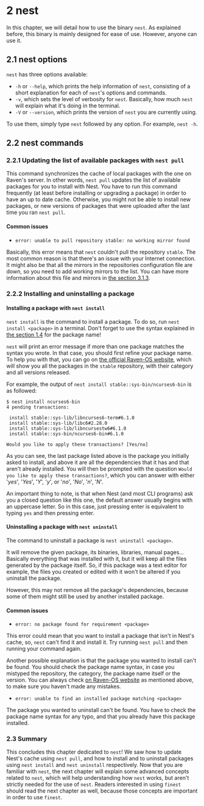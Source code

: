 # 2 nest
In this chapter, we will detail how to use the binary `nest`.
As explained before, this binary is mainly designed for ease of use.
However, anyone can use it.

## 2.1 nest options
`nest` has three options available:

* `-h` or `--help`, which prints the help information of `nest`, consisting of a short explanation for each of `nest`'s options and commands.
* `-v`, which sets the level of verbosity for `nest`. Basically, how much `nest` will explain what it's doing in the terminal.
* `-V` or `--version`, which prints the version of `nest` you are currently using.

To use them, simply type `nest` followed by any option. For example, `nest -h`.

## 2.2 nest commands
### 2.2.1 Updating the list of available packages with `nest pull`
This command synchronizes the cache of local packages with the one on Raven's server.
In other words, `nest pull` updates the list of available packages for you to install with Nest.
You have to run this command frequently (at least before installing or upgrading a package) in order to have an up to date cache.
Otherwise, you might not be able to install new packages, or new versions of packages that were uploaded after the last time you ran `nest pull`.

#### Common issues
* `error: unable to pull repository stable: no working mirror found`

[//]: # (TODO: add link to the section 3.1.3)
Basically, this error means that `nest` couldn't pull the repository `stable`.
The most common reason is that there's an issue with your Internet connection.
It might also be that all the mirrors in the repositories configuration file are down, so you need to add working mirrors to the list.
You can have more information about this file and mirrors in [the section 3.1.3]().

### 2.2.2 Installing and uninstalling a package
#### Installing a package with `nest install`
[//]: # (TODO: add link to the section 1.4)
`nest install` is the command to install a package.
To do so, run `nest install <package>` in a terminal.
Don't forget to use the syntax explained in [the section 1.4]() for the package name!

`nest` will print an error message if more than one package matches the syntax you wrote.
In that case, you should first refine your package name.
To help you with that, you can go on [the official Raven-OS website](https://stable.raven-os.org), which will show you all the packages in the `stable` repository, with their category and all  versions released.

For example, the output of `nest install stable::sys-bin/ncurses6-bin` is as followed:
```
$ nest install ncurses6-bin
4 pending transactions:

 install stable::sys-lib/libncurses6-term#6.1.0
 install stable::sys-lib/libc6#2.28.0
 install stable::sys-lib/libncursestw6#6.1.0
 install stable::sys-bin/ncurses6-bin#6.1.0

Would you like to apply these transactions? [Yes/no]
```

As you can see, the last package listed above is the package you initially asked to install, and above it are all the dependencies that it has and that aren't already installed.
You will then be prompted with the question `Would you like to apply these transactions?`, which you can answer with either '*yes*', '*Yes*', '*Y*', '*y*', or '*no*', '*No*', '*n*', '*N*'.

An important thing to note, is that when Nest (and most CLI programs) ask you a closed question like this one, the default answer usually begins with an uppercase letter.
So in this case, just pressing enter is equivalent to typing `yes` and then pressing enter.

#### Uninstalling a package with `nest uninstall`
The command to uninstall a package is `nest uninstall <package>`.

It will remove the given package, its binaries, libraries, manual pages...
Basically everything that was installed with it, but it will keep all the files generated by the package itself.
So, if this package was a text editor for example, the files you created or edited with it won't be altered if you uninstall the package.

However, this may not remove all the package's dependencies, because some of them might still be used by another installed package.

#### Common issues
* `error: no package found for requirement <package>`

This error could mean that you want to install a package that isn't in Nest's cache, so, `nest` can't find it and install it.
Try running `nest pull` and then running your command again.

Another possible explanation is that the package you wanted to install can't be found.
You should check the package name syntax, in case you mistyped the repository, the category, the package name itself or the version.
You can always check [on Raven-OS website](https://stable.raven-os.org/) as mentioned above, to make sure you haven't made any mistakes.

* `error: unable to find an installed package matching <package>`

The package you wanted to uninstall can't be found.
You have to check the package name syntax for any typo, and that you already have this package installed.

### 2.3 Summary
This concludes this chapter dedicated to `nest`!
We saw how to update Nest's cache using `nest pull`, and how to install and to uninstall packages using `nest install` and `nest uninstall` respectively.
Now that you are familiar with `nest`, the next chapter will explain some advanced concepts related to `nest`, which will help understanding how `nest` works, but aren't strictly needed for the use of `nest`.
Readers interested in using `finest` should read the next chapter as well, because those concepts are important in order to use `finest`.